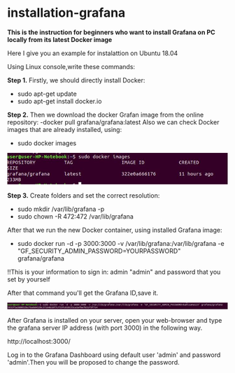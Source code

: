 # installation-grafana
**This is the instruction for beginners who want to install Grafana on PC locally from its latest Docker image**

Here I give you an example for instalattion on Ubuntu 18.04

Using Linux console,write these commands:

**Step 1.** Firstly, we should directly install Docker: 
- sudo apt-get update
- sudo apt-get install docker.io

**Step 2.** Then we download the docker Grafan image from the online repository:
-docker pull grafana/grafana:latest
Also we can check Docker images that are already installed, using:
- sudo docker images

![Docker images](https://github.com/shmyaksi/installation-grafana/raw/master/img1.jpg)

**Step 3.** Create folders and set the correct resolution:
- sudo mkdir /var/lib/grafana -p
- sudo chown -R 472:472 /var/lib/grafana

After that we run the new Docker container, using installed Grafana image:
- sudo docker run -d -p 3000:3000 -v /var/lib/grafana:/var/lib/grafana -e "GF_SECURITY_ADMIN_PASSWORD=YOURPASSWORD" grafana/grafana

!!This is your information to sign in: admin "admin" and password that you set by yourself

After that command you'll get the Grafana ID,save it.

![Grafana ID](https://github.com/shmyaksi/installation-grafana/raw/master/img2.jpg)

After Grafana is installed on your server, open your web-browser and type the grafana server IP address (with port 3000) in the following way.

http://localhost:3000/

Log in to the Grafana Dashboard using default user 'admin' and password 'admin'.Then you will be proposed to change the password.

